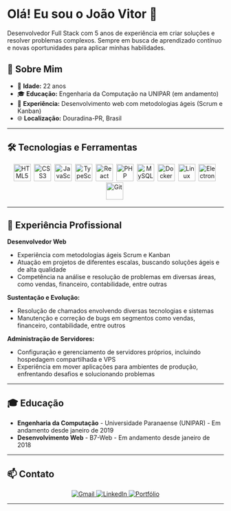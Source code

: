 # Olá! Eu sou o João Vitor 👋

Desenvolvedor Full Stack com 5 anos de experiência em criar soluções e resolver problemas complexos. Sempre em busca de aprendizado contínuo e novas oportunidades para aplicar minhas habilidades.

## 🚀 Sobre Mim

- 🎂 **Idade:** 22 anos
- 🎓 **Educação:** Engenharia da Computação na UNIPAR (em andamento)
- 💼 **Experiência:** Desenvolvimento web com metodologias ágeis (Scrum e Kanban)
- 🌐 **Localização:** Douradina-PR, Brasil

---

## 🛠️ Tecnologias e Ferramentas

<div align="center">
  <img src="https://cdn.jsdelivr.net/gh/devicons/devicon/icons/html5/html5-original.svg" title="HTML5" alt="HTML5" width="40" height="40"/>&nbsp;
  <img src="https://cdn.jsdelivr.net/gh/devicons/devicon/icons/css3/css3-original.svg" title="CSS3" alt="CSS3" width="40" height="40"/>&nbsp;
  <img src="https://cdn.jsdelivr.net/gh/devicons/devicon/icons/javascript/javascript-original.svg" title="JavaScript" alt="JavaScript" width="40" height="40"/>&nbsp;
  <img src="https://cdn.jsdelivr.net/gh/devicons/devicon/icons/typescript/typescript-original.svg" title="TypeScript" alt="TypeScript" width="40" height="40"/>&nbsp;
  <img src="https://cdn.jsdelivr.net/gh/devicons/devicon/icons/react/react-original.svg" title="React" alt="React" width="40" height="40"/>&nbsp;
  <img src="https://cdn.jsdelivr.net/gh/devicons/devicon/icons/php/php-original.svg" title="PHP" alt="PHP" width="40" height="40"/>&nbsp;
  <img src="https://cdn.jsdelivr.net/gh/devicons/devicon/icons/mysql/mysql-original.svg" title="MySQL" alt="MySQL" width="40" height="40"/>&nbsp;
  <img src="https://cdn.jsdelivr.net/gh/devicons/devicon/icons/docker/docker-original.svg" title="Docker" alt="Docker" width="40" height="40"/>&nbsp;
  <img src="https://cdn.jsdelivr.net/gh/devicons/devicon/icons/linux/linux-original.svg" title="Linux" alt="Linux" width="40" height="40"/>&nbsp;
  <img src="https://cdn.jsdelivr.net/gh/devicons/devicon/icons/electron/electron-original.svg" title="Electron" alt="Electron" width="40" height="40"/>&nbsp;
  <img src="https://cdn.jsdelivr.net/gh/devicons/devicon/icons/git/git-original.svg" title="Git" alt="Git" width="40" height="40"/>&nbsp;
</div>

---

## 💼 Experiência Profissional

**Desenvolvedor Web**

- Experiência com metodologias ágeis Scrum e Kanban
- Atuação em projetos de diferentes escalas, buscando soluções ágeis e de alta qualidade
- Competência na análise e resolução de problemas em diversas áreas, como vendas, financeiro, contabilidade, entre outras

**Sustentação e Evolução:**

- Resolução de chamados envolvendo diversas tecnologias e sistemas
- Manutenção e correção de bugs em segmentos como vendas, financeiro, contabilidade, entre outros

**Administração de Servidores:**

- Configuração e gerenciamento de servidores próprios, incluindo hospedagem compartilhada e VPS
- Experiência em mover aplicações para ambientes de produção, enfrentando desafios e solucionando problemas

---

## 🎓 Educação

- **Engenharia da Computação** - Universidade Paranaense (UNIPAR) - Em andamento desde janeiro de 2019
- **Desenvolvimento Web** - B7-Web - Em andamento desde janeiro de 2018

---

## 📫 Contato

<div align="center">
  <a href="mailto:jv.zyzz.legado@gmail.com" target="_blank">
    <img src="https://img.shields.io/badge/Gmail-D14836?style=for-the-badge&logo=gmail&logoColor=white" alt="Gmail"/>
  </a>
  <a href="https://linkedin.com/in/seu-perfil" target="_blank">
    <img src="https://img.shields.io/badge/LinkedIn-0077B5?style=for-the-badge&logo=linkedin&logoColor=white" alt="LinkedIn"/>
  </a>
  <a href="https://joaosn.grsistemas.com" target="_blank">
    <img src="https://img.shields.io/badge/Portfólio-222222?style=for-the-badge&logo=About.me&logoColor=white" alt="Portfólio"/>
  </a>
</div>

---
